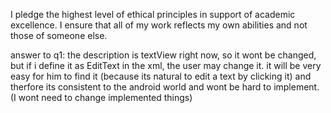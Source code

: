 I pledge the highest level of ethical principles in support of academic excellence.
  I ensure that all of my work reflects my own abilities and not those of someone else.

answer to q1:
the description is textView right now, so it wont be changed, but if i define it as EditText in
the xml, the user may change it. it will be very easy for him to find it (because its natural to 
edit a text by clicking it) and therfore its consistent to the android world 
and wont be hard to implement. (I wont need to change implemented things)